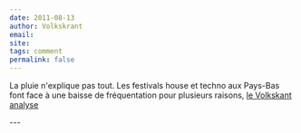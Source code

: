 ```yaml
---
date: 2011-08-13
author: Volkskrant
email: 
site: 
tags: comment
permalink: false
---
```


<p>
La pluie n'explique pas tout. Les festivals house et techno aux Pays-Bas font face à une baisse de fréquentation pour plusieurs raisons, <a href="http://www.volkskrant.nl/vk/nl/2676/Cultuur/article/detail/2847743/2011/08/13/Maf-jaar-voor-festivals-waar-ligt-dat-aan.dhtml">le Volkskant analyse</a>
</p>
---